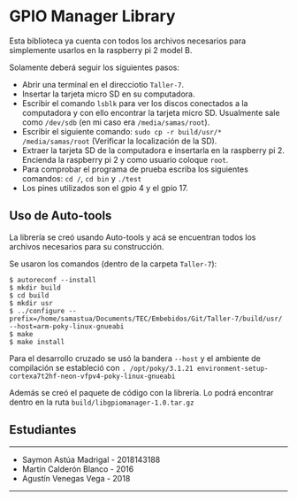 # GPIO Manager Library

Esta biblioteca ya cuenta con todos los archivos necesarios para simplemente usarlos en la raspberry pi 2 model B.

Solamente deberá seguir los siguientes pasos:

- Abrir una terminal en el direcciotio `Taller-7`.
- Insertar la tarjeta micro SD en su computadora.
- Escribir el comando `lsblk` para ver los discos conectados a la computadora y con ello encontrar la tarjeta micro SD. Usualmente sale como `/dev/sdb` (en mi caso era `/media/samas/root`).
- Escribir el siguiente comando: `sudo cp -r build/usr/* /media/samas/root` (Verificar la localización de la SD).
- Extraer la tarjeta SD de la computadora e insertarla en la raspberry pi 2. Encienda la raspberry pi 2 y como usuario coloque `root`.
- Para comprobar el programa de prueba escriba los siguientes comandos: `cd /`, `cd bin` y `./test`
- Los pines utilizados son el gpio 4 y el gpio 17.

## Uso de Auto-tools
La librería se creó usando Auto-tools y acá se encuentran todos los archivos necesarios para su construcción.

Se usaron los comandos (dentro de la carpeta `Taller-7`):
```
$ autoreconf --install
$ mkdir build
$ cd build
$ mkdir usr
$ ../configure --prefix=/home/samastua/Documents/TEC/Embebidos/Git/Taller-7/build/usr/ --host=arm-poky-linux-gnueabi
$ make
$ make install
```
Para el desarrollo cruzado se usó la bandera `--host` y el ambiente de compilación se estableció con `. /opt/poky/3.1.21 environment-setup-cortexa7t2hf-neon-vfpv4-poky-linux-gnueabi`

Además se creó el paquete de código con la librería. Lo podrá encontrar dentro en la ruta `build/libgpiomanager-1.0.tar.gz`

## Estudiantes
---
* Saymon Astúa Madrigal - 2018143188
* Martín Calderón Blanco - 2016
* Agustín Venegas Vega - 2018
---